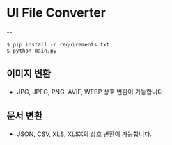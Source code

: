 # UI File Converter

--

    $ pip install -r requirements.txt
    $ python main.py

## 이미지 변환

- JPG, JPEG, PNG, AVIF, WEBP 상호 변환이 가능합니다.

## 문서 변환

- JSON, CSV, XLS, XLSX의 상호 변환이 가능합니다.
